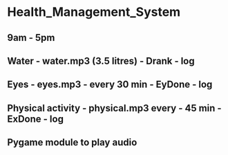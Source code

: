 # Health_Management_System
## 9am - 5pm
## Water - water.mp3 (3.5 litres) - Drank - log
## Eyes - eyes.mp3 - every 30 min - EyDone - log
## Physical activity - physical.mp3 every - 45 min - ExDone - log
## Pygame module to play audio

